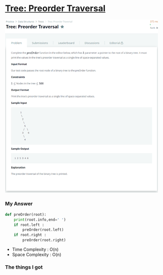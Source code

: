 # [Tree: Preorder Traversal](https://www.hackerrank.com/challenges/tree-preorder-traversal/problem)

![image](Problem.png)



### My Answer

```python
def preOrder(root):
    print(root.info,end=' ')
    if root.left : 
        preOrder(root.left)
    if root.right : 
        preOrder(root.right)
```

* Time Complexity : O(n)
* Space Complexity : O(n)



### The things I got
